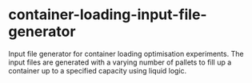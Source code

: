 # container-loading-input-file-generator
Input file generator for container loading optimisation experiments. The input files are generated with a varying number of pallets to fill up a container up to a specified capacity using liquid logic.

